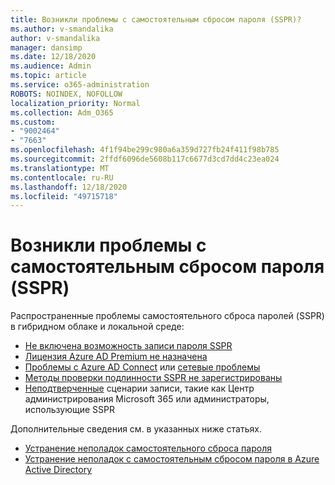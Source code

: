 ```yaml
---
title: Возникли проблемы с самостоятельным сбросом пароля (SSPR)?
ms.author: v-smandalika
author: v-smandalika
manager: dansimp
ms.date: 12/18/2020
ms.audience: Admin
ms.topic: article
ms.service: o365-administration
ROBOTS: NOINDEX, NOFOLLOW
localization_priority: Normal
ms.collection: Adm_O365
ms.custom:
- "9002464"
- "7663"
ms.openlocfilehash: 4f1f94be299c980a6a359d727fb24f411f98b785
ms.sourcegitcommit: 2ffdf6096de5608b117c6677d3cd7dd4c23ea024
ms.translationtype: MT
ms.contentlocale: ru-RU
ms.lasthandoff: 12/18/2020
ms.locfileid: "49715718"
---
```

# <a name="having-self-service-password-reset-sspr-problems"></a>Возникли проблемы с самостоятельным сбросом пароля (SSPR)

Распространенные проблемы самостоятельного сброса паролей (SSPR) в гибридном облаке и локальной среде:

- [Не включена возможность записи пароля SSPR](https://docs.microsoft.com/azure/active-directory/authentication/tutorial-enable-sspr-writeback)
- [Лицензия Azure AD Premium не назначена](https://docs.microsoft.com/azure/active-directory/authentication/concept-sspr-licensing)
- [Проблемы с Azure AD Connect](https://docs.microsoft.com/azure/active-directory/hybrid/tshoot-connect-sync-errors) или [сетевые проблемы](https://docs.microsoft.com/azure/active-directory/hybrid/tshoot-connect-connectivity)
- [Методы проверки подлинности SSPR не зарегистрированы](https://mysignins.microsoft.com/security-info)
- [Неподтверченные](https://docs.microsoft.com/azure/active-directory/authentication/concept-sspr-writeback#unsupported-writeback-operations) сценарии записи, такие как Центр администрирования Microsoft 365 или администраторы, использующие SSPR


Дополнительные сведения см. в указанных ниже статьях.

- [Устранение неполадок самостоятельного сброса пароля](https://docs.microsoft.com/azure/active-directory/authentication/troubleshoot-sspr)
- [Устранение неполадок с самостоятельным сбросом пароля в Azure Active Directory](https://docs.microsoft.com/azure/active-directory/authentication/troubleshoot-sspr-writeback)
